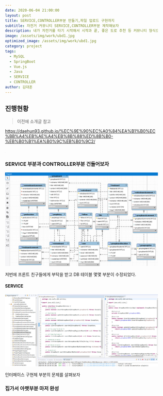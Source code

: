 ```yaml
---
date: 2020-06-04 21:00:00
layout: post
title: SERVICE,CONTROLLER부분 만들기,파일 업로드 구현까지
subtitle: 자전거 커뮤니티 SERVICE,CONTROLLER부분 제작해보자
description: 내가 자전거를 타기 시작해서 시작과 끝, 좋은 도로 추천 등 커뮤니티 형식으로 만들어보자
image: /assets/img/work/ubd1.jpg
optimized_image: /assets/img/work/ubd1.jpg
category: project
tags:
  - MySQL
  - SpringBoot
  - Vue.js
  - Java
  - SERVICE
  - CONTROLLER
author: 김대훈
---
```


## 진행현황

> 이전에 소개글 참고

<https://daehun93.github.io/%EC%9E%90%EC%A0%84%EA%B1%B0%EC%BB%A4%EB%AE%A4%EB%8B%88%ED%8B%B0-%EB%B0%B1%EA%B0%9C%EB%B0%9C2/>
<iframe width="1" height="1" src="https://www.youtube.com/watch?v=uCOMvwyHQdE&t=1067s" frameborder="0" allowfullscreen></iframe>

### SERVICE 부분과 CONTROLLER부분 건들어보자

![1](../assets/img/work/자전거db2.png)

저번에 프론트 친구들에게 부탁을 받고 DB 테이블 몇몇 부분이 수정되었다.


#### SERVICE

![2](../assets/img/work/자전거SERVICE부분.png)

인터페이스 구현체 부분의 문제를 살펴보자

### 집가서 아랫부분 마저 완성
